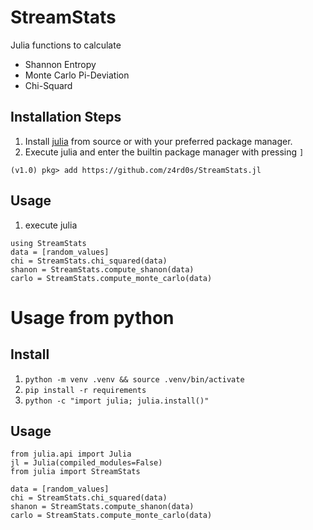 # StreamStats
Julia functions to calculate

* Shannon Entropy
* Monte Carlo Pi-Deviation
* Chi-Squard

## Installation Steps
1. Install [julia](https://julialang.org/) from source or with your preferred
   package manager.
2. Execute julia and enter the builtin package manager with pressing `]`
```
(v1.0) pkg> add https://github.com/z4rd0s/StreamStats.jl
```
## Usage
1. execute julia
```
using StreamStats
data = [random_values]
chi = StreamStats.chi_squared(data)
shanon = StreamStats.compute_shanon(data)
carlo = StreamStats.compute_monte_carlo(data)
```

# Usage from python
## Install
1. `python -m venv .venv && source .venv/bin/activate` 
1. `pip install -r requirements` 
1. `python -c "import julia; julia.install()"`

## Usage
``` 
from julia.api import Julia 
jl = Julia(compiled_modules=False) 
from julia import StreamStats

data = [random_values]
chi = StreamStats.chi_squared(data)
shanon = StreamStats.compute_shanon(data)
carlo = StreamStats.compute_monte_carlo(data)
```

